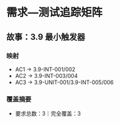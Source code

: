 # 需求—测试追踪矩阵

## 故事：3.9 最小触发器

### 映射

- AC1 → 3.9-INT-001/002
- AC2 → 3.9-INT-003/004
- AC3 → 3.9-UNIT-001/3.9-INT-005/006

### 覆盖摘要

- 要求总数：3｜完全覆盖：3

